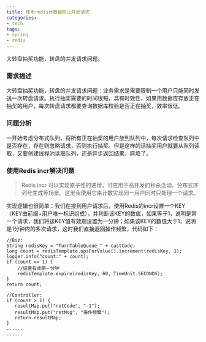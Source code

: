 ```yaml
---
title: 使用redis计数器防止并发请求
categories:
- tech
tags:
- spring
- redis
---
```


大转盘抽奖功能，转盘的并发请求问题。

### 需求描述

大转盘抽奖功能，转盘的并发请求问题：业务需求是需要限制一个用户只能同时发送一次转盘请求。执行抽奖需要的时间很短，具有时效性，如果用数据库存放正在抽奖的用户，每次转盘请求都要查询数据库校验是否正在抽奖，效率很低。

<!-- more -->

### 问题分析

​      一开始考虑分布式队列，将所有正在抽奖的用户放到队列中，每次请求检查队列中是否存在，存在则忽略请求，否则执行抽奖。但是这样的话抽奖用户就要从队列读取，又要创建线程池读取队列，还是异步返回结果，麻烦了。


### 使用Redis incr解决问题

> Redis incr 可以实现原子性的递增，可应用于高并发的秒杀活动、分布式序列号生成等场景。这里我使用它来计数实现同一用户同时只处理一个请求。

实现逻辑也很简单：我们在接到用户请求后，使用Redis的incr设置一个KEY（KEY由前缀+用户唯一标识组成），并判断该KEY的数值，如果等于1，说明是第一个请求，我们将该KEY值有效期设置为一分钟；如果该KEY的数值大于1，说明是1分钟内的多次请求，这时我们直接返回操作频繁，代码如下：

```
//Biz:
String redisKey = "TurnTableQueue_" + custCode;
long count = redisTemplate.opsForValue().increment(redisKey, 1);
logger.info("count:" + count);
if (count == 1) {
    //设置有效期一分钟
    redisTemplate.expire(redisKey, 60, TimeUnit.SECONDS);
} 
return count;

//Controller:
if (count > 1) {
   resultMap.put("retCode", "-1");     
   resultMap.put("retMsg", "操作频繁");
   return resultMap;
}
......
......
```

